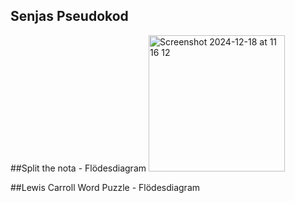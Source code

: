 ## Senjas Pseudokod

##Split the nota - Flödesdiagram
<img width="218" alt="Screenshot 2024-12-18 at 11 16 12" src="https://github.com/user-attachments/assets/3ddf4680-0410-4b9a-a87d-bfcc3c41f3c9" />

##Lewis Carroll Word Puzzle - Flödesdiagram
